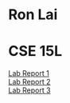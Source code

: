 # Ron Lai
# CSE 15L
[Lab Report 1](https://ronlai8o.github.io/cse15l-lab-reports/Lab1/lab-report-1-week-2.html)
\
[Lab Report 2](https://ronlai8o.github.io/cse15l-lab-reports/Lab2/lab-report-2-week-4.html)
\
[Lab Report 3](https://ronlai8o.github.io/cse15l-lab-reports/Lab3/lab-report-3-week-6.html)
